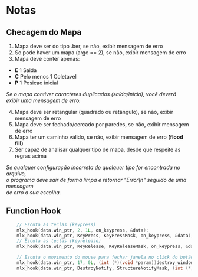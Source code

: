 # Notas

## Checagem do Mapa
1. Mapa deve ser do tipo .ber, se não, exibir mensagem de erro
2. So pode haver um mapa (argc == 2), se não, exibir mensagem de erro
3. Mapa deve conter apenas:
  - **E** 1 Saida
  - **C** Pelo menos 1 Coletavel
  - **P** 1 Posicao inicial

*Se o mapa contiver caracteres duplicados (saída/início), você deverá\
exibir uma mensagem de erro.*

4. Mapa deve ser retangular (quadrado ou retângulo), se não, exibir mensagem de erro
5. Mapa deve ser fechado/cercado por paredes, se não, exibir mensagem de erro
6. Mapa ter um caminho válido, se não, exibir mensagem de erro **(flood fill)**
7. Ser capaz de analisar qualquer tipo de mapa, desde que respeite as regras acima

*Se qualquer configuração incorreta de qualquer tipo for encontrada no arquivo,\
o programa deve sair de forma limpa e retornar "Error\n" seguido de uma mensagem\
de erro a sua escolha.*


## Function Hook
```c
	// Escuta as teclas (keypress)
	mlx_hook(data.win_ptr, 2, 1L, on_keypress, &data);
	mlx_hook(data.win_ptr, KeyPress, KeyPressMask, on_keypress, &data);
	// Escuta as teclas (keyrelease)
	mlx_hook(data.win_ptr, KeyRelease, KeyReleaseMask, on_keypress, &data);

	// Escuta o movimento do mouse para fechar janela no click do botão x
	mlx_hook(data.win_ptr, 17, 0L, (int (*)(void *param))destroy_window, &data);
	mlx_hook(data.win_ptr, DestroyNotify, StructureNotifyMask, (int (*)(void *param))destroy_window, &data);
```
